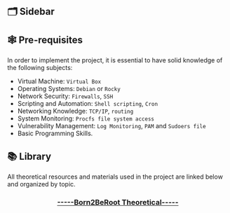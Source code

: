 ## 🗂️ Sidebar

## 🕸️ Pre-requisites

In order to implement the project, it is essential to have 
solid knowledge of the following subjects:
* Virtual Machine: `Virtual Box`
* Operating Systems: `Debian` or `Rocky`
* Network Security: `Firewalls`, `SSH`
* Scripting and Automation: `Shell scripting`, `Cron` 
* Networking Knowledge: `TCP/IP`, `routing`
* System Monitoring: `Procfs file system access`
* Vulnerability Management: `Log Monitoring`, `PAM` and `Sudoers file`
* Basic Programming Skills.


## 📚 Library

All theoretical resources and materials used in the project are linked below and organized by topic. 

<h3 align="center"><a href="https://github.com/pin3dev/42_Cursus/tree/main/library/#01-Born2BeRoot">-----Born2BeRoot Theoretical-----</a></h3>

